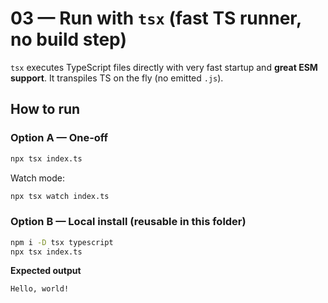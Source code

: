 # 03 — Run with `tsx` (fast TS runner, no build step)

`tsx` executes TypeScript files directly with very fast startup and **great ESM support**. It transpiles TS on the fly (no emitted `.js`).

## How to run

### Option A — One‑off

```bash
npx tsx index.ts
```

Watch mode:

```bash
npx tsx watch index.ts
```

### Option B — Local install (reusable in this folder)

```bash
npm i -D tsx typescript
npx tsx index.ts
```

**Expected output**

```
Hello, world!
```
